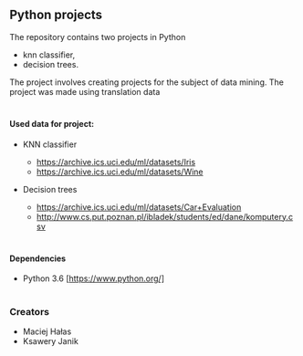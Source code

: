 ## Python projects
The repository contains two projects in Python 
* knn classifier,
* decision trees.

The project involves creating projects for the subject of data mining. The project was made using translation data

#
#### Used data for project:
* KNN classifier
    * https://archive.ics.uci.edu/ml/datasets/Iris
    * https://archive.ics.uci.edu/ml/datasets/Wine
    
* Decision trees
    * https://archive.ics.uci.edu/ml/datasets/Car+Evaluation
    * http://www.cs.put.poznan.pl/ibladek/students/ed/dane/komputery.csv
    
#
#### Dependencies
* Python 3.6 [https://www.python.org/]

#
### Creators
* Maciej Hałas
* Ksawery Janik